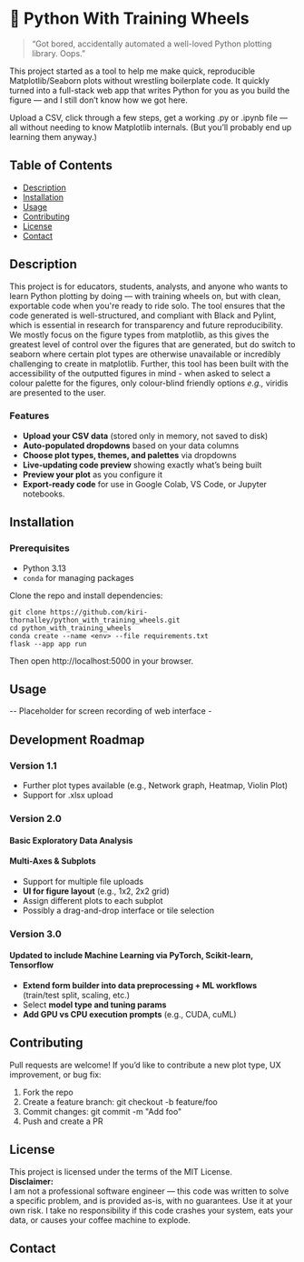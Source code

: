 # 🐍 Python With Training Wheels

>“Got bored, accidentally automated a well-loved Python plotting library. Oops.”

This project started as a tool to help me make quick, reproducible Matplotlib/Seaborn plots without wrestling boilerplate code. It quickly turned into a full-stack web app that writes Python for you as you build the figure — and I still don’t know how we got here.

Upload a CSV, click through a few steps, get a working .py or .ipynb file — all without needing to know Matplotlib internals. (But you’ll probably end up learning them anyway.)

## Table of Contents
- [Description](#description)
- [Installation](#installation)
- [Usage](#usage)
- [Contributing](#contributing)
- [License](#license)
- [Contact](#contact)

## Description
This project is for educators, students, analysts, and anyone who wants to learn Python plotting by doing — with training wheels on, but with clean, exportable code when you're ready to ride solo. The tool ensures that the code generated is well-structured, and compliant with Black and Pylint, which is essential in research for transparency and future reproducibility. We mostly focus on the figure types from matplotlib, as this gives the greatest level of control over the figures that are generated, but do switch to seaborn where certain plot types are otherwise unavailable or incredibly challenging to create in matplotlib. 
Further, this tool has been built with the accessibility of the outputted figures in mind - when asked to select a colour palette for the figures, only colour-blind friendly options *e.g.,* viridis are presented to the user. 

### Features
- **Upload your CSV data** (stored only in memory, not saved to disk)
- **Auto-populated dropdowns** based on your data columns
- **Choose plot types, themes, and palettes** via dropdowns
- **Live-updating code preview** showing exactly what’s being built
- **Preview your plot** as you configure it
- **Export-ready code** for use in Google Colab, VS Code, or Jupyter notebooks.

## Installation
### Prerequisites

- Python 3.13
- `conda` for managing packages

Clone the repo and install dependencies:
```
git clone https://github.com/kiri-thornalley/python_with_training_wheels.git
cd python_with_training_wheels
conda create --name <env> --file requirements.txt
flask --app app run
```
Then open http://localhost:5000 in your browser.  
## Usage
-- Placeholder for screen recording of web interface -

## Development Roadmap
### Version 1.1
 - Further plot types available (e.g., Network graph, Heatmap, Violin Plot)
 - Support for .xlsx upload
### Version 2.0
#### Basic Exploratory Data Analysis
#### Multi-Axes & Subplots
 - Support for multiple file uploads
 - **UI for figure layout** (e.g., 1x2, 2x2 grid)
 - Assign different plots to each subplot
 - Possibly a drag-and-drop interface or tile selection
### Version 3.0
#### Updated to include Machine Learning via PyTorch, Scikit-learn, Tensorflow
 - **Extend form builder into data preprocessing + ML workflows** (train/test split, scaling, etc.)
 - Select **model type and tuning params**
 - **Add GPU vs CPU execution prompts** (e.g., CUDA, cuML)

## Contributing
Pull requests are welcome! If you’d like to contribute a new plot type, UX improvement, or bug fix:
1. Fork the repo
2. Create a feature branch: git checkout -b feature/foo
3. Commit changes: git commit -m "Add foo"
4. Push and create a PR


## License
This project is licensed under the terms of the MIT License.  
**Disclaimer:**  
I am not a professional software engineer — this code was written to solve a specific problem, and is provided as-is, with no guarantees. Use it at your own risk. I take no responsibility if this code crashes your system, eats your data, or causes your coffee machine to explode.

## Contact


